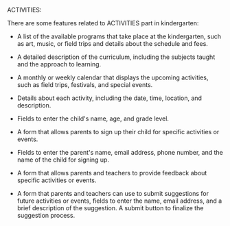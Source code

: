 ACTIVITIES:

There are some features related to ACTIVITIES part in kindergarten: 

   +  A list of the available programs that take place at the kindergarten, such as art, music, or field trips and details about the schedule and fees.

   + A detailed description of the curriculum, including the subjects taught and the approach to learning.

   + A monthly or weekly calendar that displays the upcoming activities, such as
     field trips, festivals, and special events.

   + Details about each activity, including the date, time, location, and description. 

   + Fields to enter the child's name, age, and grade level.

   + A form that allows parents to sign up their child for specific activities or events.

   + Fields to enter the parent's name, email address, phone number, and the name of the child for signing up.

   +  A form that allows parents and teachers to provide feedback about specific activities or events.

   + A form that parents and teachers can use to submit suggestions for future activities or events, fields to enter the name, email address, and a brief description of the suggestion. A submit button to finalize the suggestion process.
   
   
